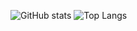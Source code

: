 ![GitHub stats](https://github-readme-stats.vercel.app/api?username=justsoleo&theme=dark&show_icons=true)
![Top Langs](https://github-readme-stats.vercel.app/api/top-langs/?username=justsoleo&layout=compact&theme=dark)

